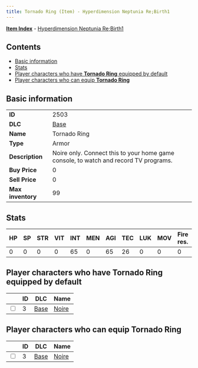 ```yaml
---
title: Tornado Ring (Item) - Hyperdimension Neptunia Re;Birth1
---
```


[**Item Index**](/neptunia/rb1/item/index.html) - [Hyperdimension Neptunia Re;Birth1](/neptunia/rb1)

## Contents

- [Basic information](#basic-information)
- [Stats](#stats)
- [Player characters who have **Tornado Ring** equipped by default](#player-characters-who-have-tornado-ring-equipped-by-default)
- [Player characters who can equip **Tornado Ring**](#player-characters-who-can-equip-tornado-ring)

## Basic information

|   |   |
| -- | -- |
| **ID** | 2503 |
| **DLC** | [Base](/neptunia/rb1/dlc/1-base.html) |
| **Name** | Tornado Ring |
| **Type** | Armor |
| **Description** | Noire only. Connect this to your home game console, to watch and record TV programs. |
| **Buy Price** | 0 |
| **Sell Price** | 0 |
| **Max inventory** | 99 |


## Stats

| HP | SP | STR | VIT | INT | MEN | AGI | TEC | LUK | MOV | Fire res. | Ice res. | Wind res. | Lightning res. |
| -- | -- | --- | --- | --- | --- | --- | --- | --- | --- | --------- | -------- | --------- | -------------- |
| 0 | 0 | 0 | 0 | 65 | 0 | 65 | 26 | 0 | 0 | 0 | 0 | 0 | 0 |


## Player characters who have **Tornado Ring** equipped by default

|    | ID | DLC | Name |
| -- | -- | --- | ---- |
| <input type="checkbox" id="rb1-player-1-3" class="trackbox" /> | 3 | [Base](/neptunia/rb1/dlc/1-base.html) | [Noire](/neptunia/rb1/player/1-3-noire.html) |


## Player characters who can equip **Tornado Ring**

|    | ID | DLC | Name |
| -- | -- | --- | ---- |
| <input type="checkbox" id="rb1-player-1-3" class="trackbox" /> | 3 | [Base](/neptunia/rb1/dlc/1-base.html) | [Noire](/neptunia/rb1/player/1-3-noire.html) |

